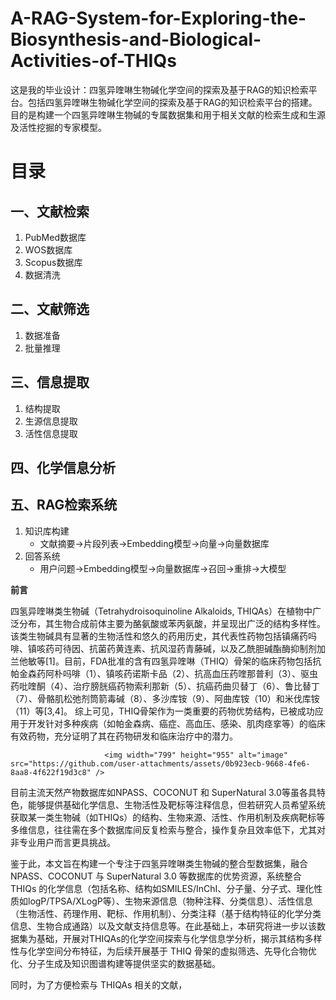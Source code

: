 # A-RAG-System-for-Exploring-the-Biosynthesis-and-Biological-Activities-of-THIQs
这是我的毕业设计：四氢异喹啉生物碱化学空间的探索及基于RAG的知识检索平台。包括四氢异喹啉生物碱化学空间的探索及基于RAG的知识检索平台的搭建。目的是构建一个四氢异喹啉生物碱的专属数据集和用于相关文献的检索生成和生源及活性挖掘的专家模型。

# 目录

## 一、文献检索
1. PubMed数据库
2. WOS数据库
3. Scopus数据库
4. 数据清洗

## 二、文献筛选
1. 数据准备
2. 批量推理

## 三、信息提取
1. 结构提取
2. 生源信息提取
3. 活性信息提取

## 四、化学信息分析

## 五、RAG检索系统
1. 知识库构建
   - 文献摘要→片段列表→Embedding模型→向量→向量数据库
2. 回答系统
   - 用户问题→Embedding模型→向量数据库→召回→重排→大模型


**前言**

   四氢异喹啉类生物碱（Tetrahydroisoquinoline Alkaloids, THIQAs）在植物中广泛分布，其生物合成前体主要为酪氨酸或苯丙氨酸，并呈现出广泛的结构多样性。该类生物碱具有显著的生物活性和悠久的药用历史，其代表性药物包括镇痛药吗啡、镇咳药可待因、抗菌药黄连素、抗风湿药青藤碱，以及乙酰胆碱酯酶抑制剂加兰他敏等[1]。目前，FDA批准的含有四氢异喹啉（THIQ）骨架的临床药物包括抗帕金森药阿朴吗啡（1）、镇咳药诺斯卡品（2）、抗高血压药喹那普利（3）、驱虫药吡喹酮（4）、治疗膀胱癌药物索利那新（5）、抗癌药曲贝替丁（6）、鲁比替丁（7）、骨骼肌松弛剂筒箭毒碱（8）、多沙库铵（9）、阿曲库铵（10）和米伐库铵（11）等[3,4]。 综上可见，THIQ骨架作为一类重要的药物优势结构，已被成功应用于开发针对多种疾病（如帕金森病、癌症、高血压、感染、肌肉痉挛等）的临床有效药物，充分证明了其在药物研发和临床治疗中的潜力。
   
                 		 <img width="799" height="955" alt="image" src="https://github.com/user-attachments/assets/0b923ecb-9668-4fe6-8aa8-4f622f19d3c8" />


   
   目前主流天然产物数据库如NPASS、COCONUT 和 SuperNatural 3.0等虽各具特色，能够提供基础化学信息、生物活性及靶标等注释信息，但若研究人员希望系统获取某一类生物碱（如THIQs）的结构、生物来源、活性、作用机制及疾病靶标等多维信息，往往需在多个数据库间反复检索与整合，操作复杂且效率低下，尤其对非专业用户而言更具挑战。
   
   鉴于此，本文旨在构建一个专注于四氢异喹啉类生物碱的整合型数据集，融合 NPASS、COCONUT 与 SuperNatural 3.0 等数据库的优势资源，系统整合 THIQs 的化学信息（包括名称、结构如SMILES/InChI、分子量、分子式、理化性质如logP/TPSA/XLogP等）、生物来源信息（物种注释、分类信息）、活性信息（生物活性、药理作用、靶标、作用机制）、分类注释（基于结构特征的化学分类信息、生物合成通路）以及文献支持信息等。在此基础上，本研究将进一步以该数据集为基础，开展对THIQAs的化学空间探索与化学信息学分析，揭示其结构多样性与化学空间分布特征，为后续开展基于 THIQ 骨架的虚拟筛选、先导化合物优化、分子生成及知识图谱构建等提供坚实的数据基础。
   
   同时，为了方便检索与 THIQAs 相关的文献，
   
